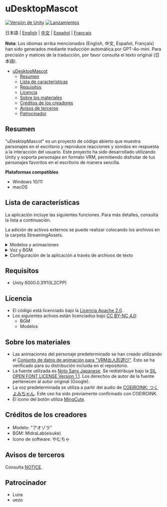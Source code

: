 # uDesktopMascot

[![Versión de Unity](https://img.shields.io/badge/Unity-6000.0%2B-blueviolet?logo=unity)](https://unity.com/releases/editor/archive)
[![Lanzamientos](https://img.shields.io/github/release/MidraLab/uDesktopMascot.svg)](https://github.com/MidraLab/uDesktopMascot/releases)

日本語 | [English](README_EN.md) | [中文](README_CN.md) | [Español](README_ES.md) | [Français](README_FR.md)

**Nota**: Los idiomas arriba mencionados (English, 中文, Español, Français) han sido generados mediante traducción automática por GPT-4o-mini. Para precisión y matices de la traducción, por favor consulta el texto original (日本語).

<!-- TOC -->
* [uDesktopMascot](#udesktopmascot)
  * [Resumen](#resumen)
  * [Lista de características](#lista-de-características)
  * [Requisitos](#requisitos)
  * [Licencia](#licencia)
  * [Sobre los materiales](#sobre-los-materiales)
  * [Créditos de los creadores](#créditos-de-los-creadores)
  * [Avisos de terceros](#avisos-de-terceros)
  * [Patrocinador](#patrocinador)
<!-- TOC -->

## Resumen

"uDesktopMascot" es un proyecto de código abierto que muestra personajes en el escritorio y reproduce reacciones y sonidos en respuesta a la interacción del usuario. Este proyecto ha sido desarrollado utilizando Unity y soporta personajes en formato VRM, permitiendo disfrutar de tus personajes favoritos en el escritorio de manera sencilla.

**Plataformas compatibles**
* Windows 10/11
* macOS

## Lista de características

La aplicación incluye las siguientes funciones. Para más detalles, consulta la lista a continuación.

La adición de activos externos se puede realizar colocando los archivos en la carpeta StreamingAssets.

<details>

<summary>Modelos y animaciones</summary>
* Carga y muestra archivos de modelos ubicados en StreamingAssets.
  * Soporta modelos en formato VRM (1.x, 0.x).
  * Soporta modelos en formato GLB/GLTF.

</details>

<details>

<summary>Voz y BGM</summary>
* Carga y reproduce archivos de audio ubicados en SteamingAssets/Voice/. Si hay múltiples archivos, se reproducirán aleatoriamente.
  * Los sonidos que se reproducen al hacer clic se cargan desde archivos de audio ubicados en StreamingAssets/Voice/Click/.
* Carga y reproduce archivos de música ubicados en SteamingAssets/BGM/. Si hay múltiples archivos, se reproducirán aleatoriamente.
* Adición de la voz predeterminada del personaje
  * La voz predeterminada utiliza el audio de [COEIROINK: つくよみちゃん](https://coeiroink.com/character/audio-character/tsukuyomi-chan).
  * Se reproducirá al iniciar la aplicación, al cerrarla y al hacer clic.

</details>

<details>

<summary>Configuración de la aplicación a través de archivos de texto</summary>
Puedes cambiar la configuración de la aplicación mediante el archivo application_settings.txt.

La estructura del archivo de configuración es la siguiente:

```txt
[Character]
ModelPath=default.vrm
TexturePaths=test.png
Scale=3
PositionX=0
PositionY=0
PositionZ=0
RotationX=0
RotationY=0
RotationZ=0

[Sound]
VoiceVolume=1
BGMVolume=0.5
SEVolume=1

[Display]
Opacity=1
AlwaysOnTop=True

[Performance]
TargetFrameRate=60
QualityLevel=2
```

</details>

## Requisitos
* Unity 6000.0.31f1(IL2CPP)

## Licencia
* El código está licenciado bajo la [Licencia Apache 2.0](LICENSE).
* Los siguientes activos están licenciados bajo [CC BY-NC 4.0](https://creativecommons.org/licenses/by-nc/4.0/):
  * BGM
  * Modelos

## Sobre los materiales
* Las animaciones del personaje predeterminado se han creado utilizando el [Conjunto de datos de animación para "VRMお人形遊び"](https://fumi2kick.booth.pm/items/1655686). Esto se ha verificado para su distribución incluida en el repositorio.
* La fuente utilizada es [Noto Sans Japanese](https://fonts.google.com/noto/specimen/Noto+Sans+JP?lang=ja_Jpan). Se redistribuye bajo la [SIL OPEN FONT LICENSE Version 1.1](https://fonts.google.com/noto/specimen/Noto+Sans+JP/license?lang=ja_Jpan). Los derechos de autor de la fuente pertenecen al autor original (Google).
* La voz predeterminada se utiliza a partir del audio de [COEIROINK: つくよみちゃん](https://coeiroink.com/character/audio-character/tsukuyomi-chan). Este uso ha sido previamente confirmado con COEIROINK.
* El icono del botón utiliza [MingCute](https://github.com/MidraLab/MingCute).

## Créditos de los creadores
* Modelo: "アオゾラ"
* BGM: MidraLab(eisuke)
* Icono de software: やむちゃ

## Avisos de terceros

Consulta [NOTICE](./NOTICE.md).

## Patrocinador
- Luna
- uezo